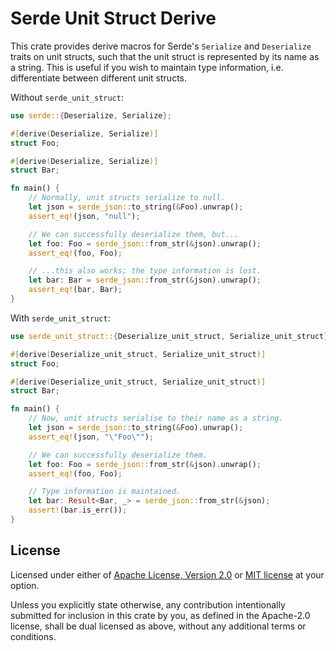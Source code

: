 Serde Unit Struct Derive
========================

This crate provides derive macros for Serde's `Serialize` and `Deserialize` traits on unit structs, such that the unit struct is represented by its name as a string.
This is useful if you wish to maintain type information, i.e. differentiate between different unit structs.

Without `serde_unit_struct`:
```rust
use serde::{Deserialize, Serialize};

#[derive(Deserialize, Serialize)]
struct Foo;

#[derive(Deserialize, Serialize)]
struct Bar;

fn main() {
    // Normally, unit structs serialize to null.
    let json = serde_json::to_string(&Foo).unwrap();
    assert_eq!(json, "null");

    // We can successfully deserialize them, but...
    let foo: Foo = serde_json::from_str(&json).unwrap();
    assert_eq!(foo, Foo);

    // ...this also works; the type information is lost.
    let bar: Bar = serde_json::from_str(&json).unwrap();
    assert_eq!(bar, Bar);
}
```

With `serde_unit_struct`:
```rust
use serde_unit_struct::{Deserialize_unit_struct, Serialize_unit_struct};

#[derive(Deserialize_unit_struct, Serialize_unit_struct)]
struct Foo;

#[derive(Deserialize_unit_struct, Serialize_unit_struct)]
struct Bar;

fn main() {
    // Now, unit structs serialise to their name as a string.
    let json = serde_json::to_string(&Foo).unwrap();
    assert_eq!(json, "\"Foo\"");

    // We can successfully deserialize them.
    let foo: Foo = serde_json::from_str(&json).unwrap();
    assert_eq!(foo, Foo);

    // Type information is maintained.
    let bar: Result<Bar, _> = serde_json::from_str(&json);
    assert!(bar.is_err());
}
```

## License
Licensed under either of [Apache License, Version 2.0](LICENSE-APACHE) or [MIT license](LICENSE-MIT) at your option.

Unless you explicitly state otherwise, any contribution intentionally submitted for inclusion in this crate by you, as defined in the Apache-2.0 license, shall be dual licensed as above, without any additional terms or conditions.
